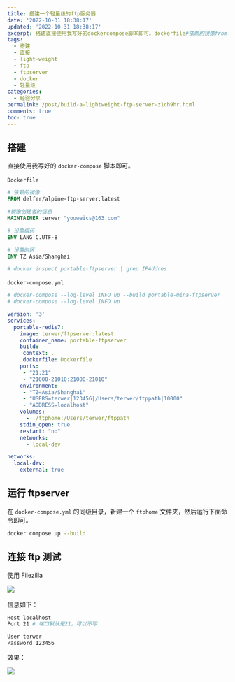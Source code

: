 ```yaml
---
title: 搭建一个轻量级的ftp服务器
date: '2022-10-31 18:38:17'
updated: '2022-10-31 18:38:17'
excerpt: 搭建直接使用我写好的dockercompose​脚本即可。​dockerfile​#依赖的镜像fromdelferalpineftpserver_latest#镜像创建者的信息maintainerterwer#设置编码envlangcutf#设置时区envtzasiashanghai#dockerinspectportableftpserver_grepipaddres​dockercomposeyml​#dockercomposeloglevelinfoupbuildportableminaftpser
tags:
  - 搭建
  - 直接
  - light-weight
  - ftp
  - ftpserver
  - docker
  - 轻量级
categories:
  - 经验分享
permalink: /post/build-a-lightweight-ftp-server-z1ch9hr.html
comments: true
toc: true
---
```

## 搭建

直接使用我写好的 `docker-compose`​ 脚本即可。

​`Dockerfile`​

```dockerfile
# 依赖的镜像
FROM delfer/alpine-ftp-server:latest

#镜像创建者的信息
MAINTAINER terwer "youweics@163.com"

# 设置编码
ENV LANG C.UTF-8

# 设置时区
ENV TZ Asia/Shanghai

# docker inspect portable-ftpserver | grep IPAddres
```

​`docker-compose.yml`​

```yaml
# docker-compose --log-level INFO up --build portable-mina-ftpserver
# docker-compose --log-level INFO up

version: '3'
services:
  portable-redis7:
    image: terwer/ftpserver:latest
    container_name: portable-ftpserver
    build:
     context: .
     dockerfile: Dockerfile
    ports:
     - "21:21"
     - "21000-21010:21000-21010"
    environment:
     - "TZ=Asia/Shanghai"
     - "USERS=terwer|123456|/Users/terwer/ftppath|10000"
     - "ADDRESS=localhost"
    volumes:
      - ./ftphome:/Users/terwer/ftppath
    stdin_open: true
    restart: "no"
    networks:
      - local-dev

networks:
  local-dev:
    external: true
```

## 运行 ftpserver

在 `docker-compose.yml`​ 的同级目录，新建一个 `ftphome`​ 文件夹，然后运行下面命令即可。

```bash
docker compose up --build
```

## 连接 ftp 测试

使用 Filezilla

![](https://img1.terwer.space/api/public/20221031184315.png)​

信息如下：

```bash
Host localhost
Port 21 # 端口默认是21，可以不写

User terwer
Password 123456
```

效果：

![](https://img1.terwer.space/api/public/20221031184611.png)​